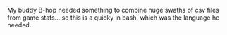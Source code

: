 My buddy B-hop needed something to combine huge swaths of csv files from game stats... so this is a quicky in bash, which was the language he needed.
